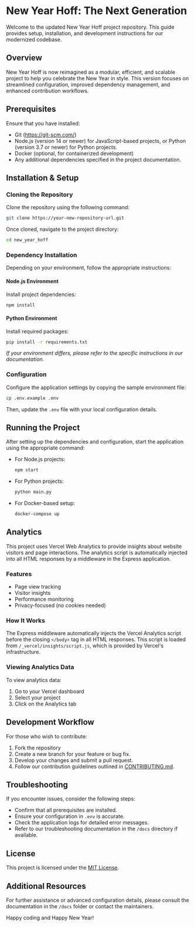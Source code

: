 # New Year Hoff: The Next Generation

Welcome to the updated New Year Hoff project repository. This guide provides setup, installation, and development instructions for our modernized codebase.

## Overview

New Year Hoff is now reimagined as a modular, efficient, and scalable project to help you celebrate the New Year in style. This version focuses on streamlined configuration, improved dependency management, and enhanced contribution workflows.

## Prerequisites

Ensure that you have installed:
- Git (https://git-scm.com/)
- Node.js (version 14 or newer) for JavaScript-based projects, or Python (version 3.7 or newer) for Python projects.
- Docker (optional, for containerized development)
- Any additional dependencies specified in the project documentation.

## Installation & Setup

### Cloning the Repository

Clone the repository using the following command:

```sh
git clone https://your-new-repository-url.git
```

Once cloned, navigate to the project directory:

```sh
cd new_year_hoff
```

### Dependency Installation

Depending on your environment, follow the appropriate instructions:

#### Node.js Environment

Install project dependencies:

```sh
npm install
```

#### Python Environment

Install required packages:

```sh
pip install -r requirements.txt
```

*If your environment differs, please refer to the specific instructions in our documentation.*

### Configuration

Configure the application settings by copying the sample environment file:

```sh
cp .env.example .env
```

Then, update the `.env` file with your local configuration details.

## Running the Project

After setting up the dependencies and configuration, start the application using the appropriate command:

- For Node.js projects:

  ```sh
  npm start
  ```

- For Python projects:

  ```sh
  python main.py
  ```

- For Docker-based setup:

  ```sh
  docker-compose up
  ```

## Analytics

This project uses Vercel Web Analytics to provide insights about website visitors and page interactions. The analytics script is automatically injected into all HTML responses by a middleware in the Express application.

### Features
- Page view tracking
- Visitor insights
- Performance monitoring
- Privacy-focused (no cookies needed)

### How It Works
The Express middleware automatically injects the Vercel Analytics script before the closing `</body>` tag in all HTML responses. This script is loaded from `/_vercel/insights/script.js`, which is provided by Vercel's infrastructure.

### Viewing Analytics Data
To view analytics data:
1. Go to your Vercel dashboard
2. Select your project
3. Click on the Analytics tab

## Development Workflow

For those who wish to contribute:

1. Fork the repository
2. Create a new branch for your feature or bug fix.
3. Develop your changes and submit a pull request.
4. Follow our contribution guidelines outlined in [CONTRIBUTING.md](CONTRIBUTING.md).

## Troubleshooting

If you encounter issues, consider the following steps:

- Confirm that all prerequisites are installed.
- Ensure your configuration in `.env` is accurate.
- Check the application logs for detailed error messages.
- Refer to our troubleshooting documentation in the `/docs` directory if available.

## License

This project is licensed under the [MIT License](LICENSE).

## Additional Resources

For further assistance or advanced configuration details, please consult the documentation in the `/docs` folder or contact the maintainers.

Happy coding and Happy New Year! 